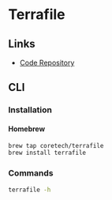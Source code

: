 # Terrafile

## Links

- [Code Repository](https://github.com/coretech/terrafile)

## CLI

### Installation

#### Homebrew

```sh
brew tap coretech/terrafile
brew install terrafile
```

### Commands

```sh
terrafile -h
```

<!-- ### Usage

```sh
#
terrafile
``` -->
